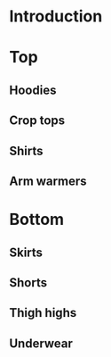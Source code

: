 # Introduction


# Top
## Hoodies
## Crop tops
## Shirts
## Arm warmers

# Bottom
## Skirts
## Shorts
## Thigh highs
## Underwear